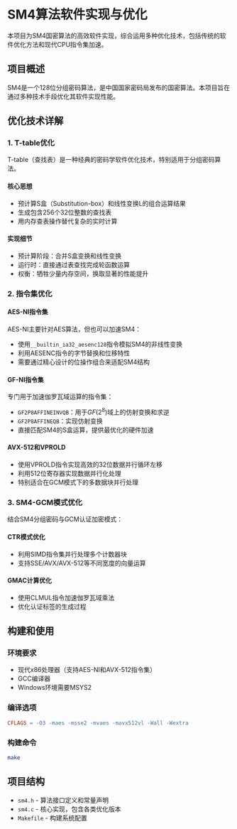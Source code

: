 # SM4算法软件实现与优化

本项目为SM4国密算法的高效软件实现，综合运用多种优化技术，包括传统的软件优化方法和现代CPU指令集加速。

## 项目概述

SM4是一个128位分组密码算法，是中国国家密码局发布的国密算法。本项目旨在通过多种技术手段优化其软件实现性能。

## 优化技术详解

### 1. T-table优化
T-table（查找表）是一种经典的密码学软件优化技术，特别适用于分组密码算法。

#### 核心思想
- 预计算S盒（Substitution-box）和线性变换L的组合运算结果
- 生成包含256个32位整数的查找表
- 用内存查表操作替代复杂的实时计算

#### 实现细节
- 预计算阶段：合并S盒变换和线性变换
- 运行时：直接通过表查找完成轮函数运算
- 权衡：牺牲少量内存空间，换取显著的性能提升

### 2. 指令集优化

#### AES-NI指令集
AES-NI主要针对AES算法，但也可以加速SM4：
- 使用`__builtin_ia32_aesenc128`指令模拟SM4的非线性变换
- 利用AESENC指令的字节替换和位移特性
- 需要通过精心设计的位操作组合来适配SM4结构

#### GF-NI指令集
专门用于加速伽罗瓦域运算的指令集：
- `GF2P8AFFINEINVQB`：用于$GF(2^8)$域上的仿射变换和求逆
- `GF2P8AFFINEQB`：实现仿射变换
- 直接匹配SM4的S盒运算，提供最优化的硬件加速

#### AVX-512和VPROLD
- 使用VPROLD指令实现高效的32位数据并行循环左移
- 利用512位寄存器实现数据并行化处理
- 特别适合在GCM模式下的多数据块并行处理

### 3. SM4-GCM模式优化
结合SM4分组密码与GCM认证加密模式：

#### CTR模式优化
- 利用SIMD指令集并行处理多个计数器块
- 支持SSE/AVX/AVX-512等不同宽度的向量运算

#### GMAC计算优化
- 使用CLMUL指令加速伽罗瓦域乘法
- 优化认证标签的生成过程

## 构建和使用

### 环境要求
- 现代x86处理器（支持AES-NI和AVX-512指令集）
- GCC编译器
- Windows环境需要MSYS2

### 编译选项
```makefile
CFLAGS = -O3 -maes -msse2 -mvaes -mavx512vl -Wall -Wextra
```

### 构建命令
```bash
make
```

## 项目结构
- `sm4.h` - 算法接口定义和常量声明
- `sm4.c` - 核心实现，包含各类优化版本
- `Makefile` - 构建系统配置

